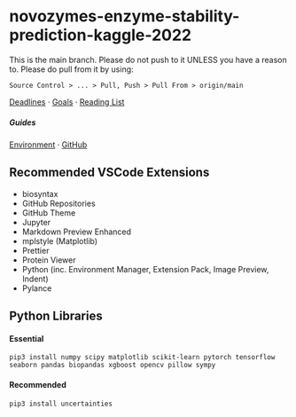 # novozymes-enzyme-stability-prediction-kaggle-2022

This is the main branch.
Please do not push to it UNLESS you have a reason to.
Please do pull from it by using:

`Source Control > ... > Pull, Push > Pull From > origin/main`

[Deadlines](/deadlines.md) ·
[Goals](/goals.md) ·
[Reading List](/reading-list.md)

##### Guides
[Environment](/guide/environment_set-up.md) ·
[GitHub](/guide/using_github.md)

## Recommended VSCode Extensions
- biosyntax
- GitHub Repositories
- GitHub Theme
- Jupyter
- Markdown Preview Enhanced
- mplstyle (Matplotlib)
- Prettier
- Protein Viewer
- Python (inc. Environment Manager, Extension Pack, Image Preview, Indent)
- Pylance

## Python Libraries
#### Essential
`pip3 install numpy scipy matplotlib scikit-learn pytorch tensorflow seaborn pandas biopandas xgboost opencv pillow sympy`

#### Recommended
`pip3 install uncertainties`